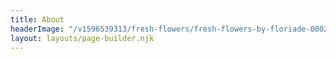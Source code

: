 ```yaml
---
title: About
headerImage: "/v1596539313/fresh-flowers/fresh-flowers-by-floriade-00029.jpg"
layout: layouts/page-builder.njk
---
```

